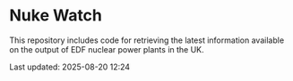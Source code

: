 # Nuke Watch

This repository includes code for retrieving the latest information available on the output of EDF nuclear power plants in the UK.

Last updated: 2025-08-20 12:24